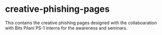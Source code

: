 # creative-phishing-pages
This contains the creative phishing pages designed with the collaboaration with Bits Pilani PS-1 interns for the awareness and seminars.
